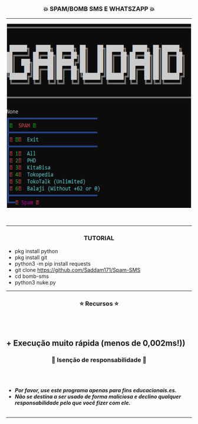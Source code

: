 ### <p align="center">💥 SPAM/BOMB SMS E WHATSZAPP 💥</p>
-----

<p align="center">
<img src="https://github.com/GarudaID/bom-sms/blob/main/654.PNG", width="500", height="500">
</p><br>

-----

### <p align="center">TUTORIAL</p>

- pkg install python
- pkg install git
- python3 -m pip install requests
- git clone https://github.com/Saddam171/Spam-SMS
- cd bomb-sms
- python3 nuke.py

-----

### <p align="center">⭐ Recursos ⭐</p>

<br><br>
<strong>+ Execução muito rápida (menos de 0,002ms!))</strong>
<br>
-----

### <p align="center">📌 Isenção de responsabilidade 📌</p>

<br><br>
* ***Por favor, use este programa apenas para fins educacionais.es.***
* ***Não se destina a ser usado de forma maliciosa e declino qualquer responsabilidade pelo que você fizer com ele.***
<br><br>

-----
